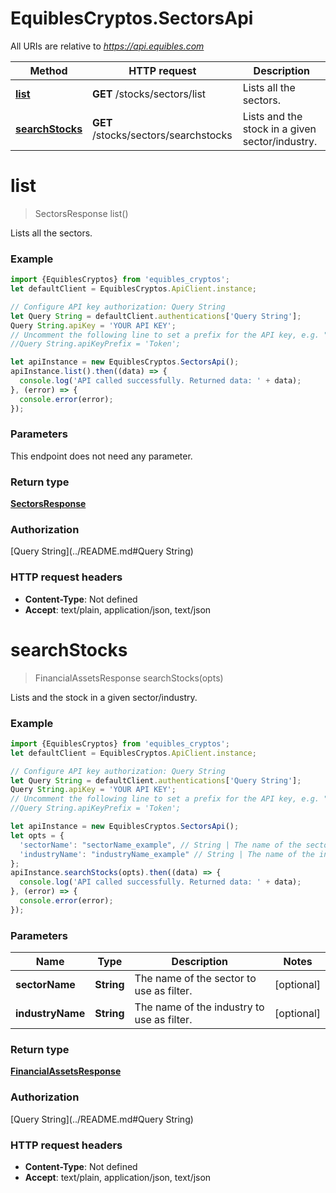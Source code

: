 # EquiblesCryptos.SectorsApi

All URIs are relative to *https://api.equibles.com*

Method | HTTP request | Description
------------- | ------------- | -------------
[**list**](SectorsApi.md#list) | **GET** /stocks/sectors/list | Lists all the sectors.
[**searchStocks**](SectorsApi.md#searchStocks) | **GET** /stocks/sectors/searchstocks | Lists and the stock in a given sector/industry.

<a name="list"></a>
# **list**
> SectorsResponse list()

Lists all the sectors.

### Example
```javascript
import {EquiblesCryptos} from 'equibles_cryptos';
let defaultClient = EquiblesCryptos.ApiClient.instance;

// Configure API key authorization: Query String
let Query String = defaultClient.authentications['Query String'];
Query String.apiKey = 'YOUR API KEY';
// Uncomment the following line to set a prefix for the API key, e.g. "Token" (defaults to null)
//Query String.apiKeyPrefix = 'Token';

let apiInstance = new EquiblesCryptos.SectorsApi();
apiInstance.list().then((data) => {
  console.log('API called successfully. Returned data: ' + data);
}, (error) => {
  console.error(error);
});

```

### Parameters
This endpoint does not need any parameter.

### Return type

[**SectorsResponse**](SectorsResponse.md)

### Authorization

[Query String](../README.md#Query String)

### HTTP request headers

 - **Content-Type**: Not defined
 - **Accept**: text/plain, application/json, text/json

<a name="searchStocks"></a>
# **searchStocks**
> FinancialAssetsResponse searchStocks(opts)

Lists and the stock in a given sector/industry.

### Example
```javascript
import {EquiblesCryptos} from 'equibles_cryptos';
let defaultClient = EquiblesCryptos.ApiClient.instance;

// Configure API key authorization: Query String
let Query String = defaultClient.authentications['Query String'];
Query String.apiKey = 'YOUR API KEY';
// Uncomment the following line to set a prefix for the API key, e.g. "Token" (defaults to null)
//Query String.apiKeyPrefix = 'Token';

let apiInstance = new EquiblesCryptos.SectorsApi();
let opts = { 
  'sectorName': "sectorName_example", // String | The name of the sector to use as filter.
  'industryName': "industryName_example" // String | The name of the industry to use as filter.
};
apiInstance.searchStocks(opts).then((data) => {
  console.log('API called successfully. Returned data: ' + data);
}, (error) => {
  console.error(error);
});

```

### Parameters

Name | Type | Description  | Notes
------------- | ------------- | ------------- | -------------
 **sectorName** | **String**| The name of the sector to use as filter. | [optional] 
 **industryName** | **String**| The name of the industry to use as filter. | [optional] 

### Return type

[**FinancialAssetsResponse**](FinancialAssetsResponse.md)

### Authorization

[Query String](../README.md#Query String)

### HTTP request headers

 - **Content-Type**: Not defined
 - **Accept**: text/plain, application/json, text/json

